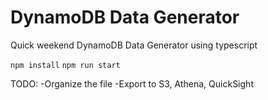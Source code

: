 # DynamoDB Data Generator

Quick weekend DynamoDB Data Generator using typescript

`npm install`
`npm run start`

TODO:
-Organize the file
-Export to S3, Athena, QuickSight

